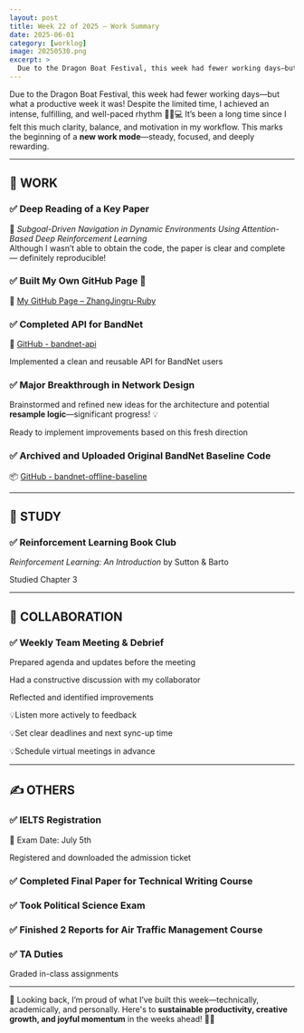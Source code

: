 ```yaml
---
layout: post
title: Week 22 of 2025 – Work Summary
date: 2025-06-01
category: [worklog]
image: 20250530.png
excerpt: >
  Due to the Dragon Boat Festival, this week had fewer working days—but what a productive week it was! ✨
---
```

Due to the Dragon Boat Festival, this week had fewer working days—but what a productive week it was! Despite the limited time, I achieved an intense, fulfilling, and well-paced rhythm 🧘‍♀️💻 It’s been a long time since I felt this much clarity, balance, and motivation in my workflow. This marks the beginning of a **new work mode**—steady, focused, and deeply rewarding. 

---

## 🚀 WORK

### ✅ Deep Reading of a Key Paper

📌 _Subgoal-Driven Navigation in Dynamic Environments Using Attention-Based Deep Reinforcement Learning_  
Although I wasn’t able to obtain the code, the paper is clear and complete — definitely reproducible!

### ✅ Built My Own GitHub Page 🎉

🔗 [My GitHub Page – ZhangJingru-Ruby](https://zhangjingru-ruby.github.io/)

### ✅ Completed API for BandNet

🧠 [GitHub - bandnet-api](https://github.com/ZhangJingru-Ruby/bandnet-api.git)

Implemented a clean and reusable API for BandNet users
    

### ✅ Major Breakthrough in Network Design

Brainstormed and refined new ideas for the architecture and potential **resample logic**—significant progress! 💡
    
Ready to implement improvements based on this fresh direction
    

### ✅ Archived and Uploaded Original BandNet Baseline Code

📦 [GitHub - bandnet-offline-baseline](https://github.com/ZhangJingru-Ruby/bandnet-offline-baseline.git)

---

## 📘 STUDY

### ✅ Reinforcement Learning Book Club

_Reinforcement Learning: An Introduction_ by Sutton & Barto

Studied Chapter 3
    
---

## 🤝 COLLABORATION

### ✅ Weekly Team Meeting & Debrief

Prepared agenda and updates before the meeting
    
Had a constructive discussion with my collaborator
    
Reflected and identified improvements
    
💡Listen more actively to feedback
        
💡Set clear deadlines and next sync-up time
        
💡Schedule virtual meetings in advance
        
---

## ✍️ OTHERS

### ✅ IELTS Registration

📅 Exam Date: July 5th

Registered and downloaded the admission ticket  

### ✅ Completed Final Paper for Technical Writing Course

### ✅ Took Political Science Exam

### ✅ Finished 2 Reports for Air Traffic Management Course
    
### ✅ TA Duties

Graded in-class assignments
    

---

💪 Looking back, I’m proud of what I’ve built this week—technically, academically, and personally. Here's to **sustainable productivity, creative growth, and joyful momentum** in the weeks ahead! 🌱✨
